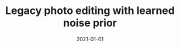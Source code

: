 ---
title: "Legacy photo editing with learned noise prior"
collection: publications
permalink: /publication/2021-01-01-Legacy_Photo_Editing_With_Learned_Noise_Prior
excerpt: 
date: 2021-01-01
venue: 'Proceedings of the IEEE/CVF Winter Conference on Applications of Computer Vision (WACV)'
band: 
underreview:
publisherurl: https://openaccess.thecvf.com/content/WACV2021/html/Zhao_Legacy_Photo_Editing_With_Learned_Noise_Prior_WACV_2021_paper.html
paperurl: 
arxiv: https://arxiv.org/abs/2011.11309
authors: 'Yuzhi Zhao, Lai-Man Po, Tingyu Lin, Xuehui Wang, Kangcheng Liu, Yujia Zhang, <b>Wing-Yin Yu</b>, Pengfei Xian, Jingjing Xiong'
banner: 
citation: 
code: https://github.com/zhaoyuzhi/Legacy-Photo-Editing-with-Learned-Noise-Prior
---